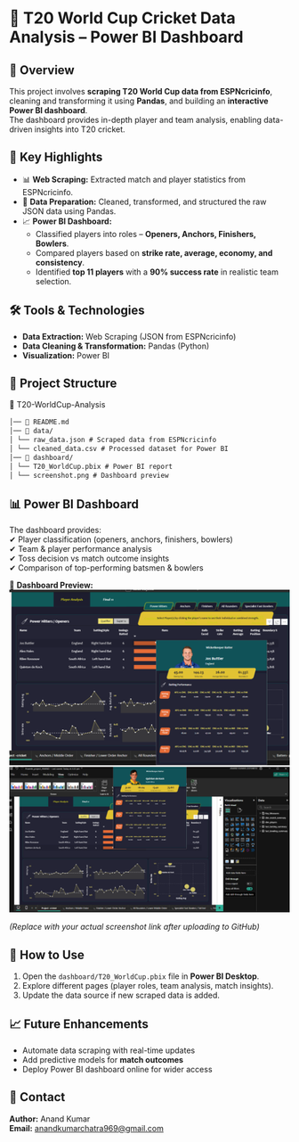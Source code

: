 # 🏏 T20 World Cup Cricket Data Analysis – Power BI Dashboard  

## 📌 Overview  
This project involves **scraping T20 World Cup data from ESPNcricinfo**, cleaning and transforming it using **Pandas**, and building an **interactive Power BI dashboard**.  
The dashboard provides in-depth player and team analysis, enabling data-driven insights into T20 cricket.  

## 🚀 Key Highlights  
- 📊 **Web Scraping:** Extracted match and player statistics from ESPNcricinfo.  
- 🧹 **Data Preparation:** Cleaned, transformed, and structured the raw JSON data using Pandas.  
- 📈 **Power BI Dashboard:**  
  - Classified players into roles – **Openers, Anchors, Finishers, Bowlers**.  
  - Compared players based on **strike rate, average, economy, and consistency**.  
  - Identified **top 11 players** with a **90% success rate** in realistic team selection.  

## 🛠️ Tools & Technologies  
- **Data Extraction:** Web Scraping (JSON from ESPNcricinfo)  
- **Data Cleaning & Transformation:** Pandas (Python)  
- **Visualization:** Power BI  

## 📂 Project Structure  
📁 T20-WorldCup-Analysis

    │── 📄 README.md
    │── 📄 data/
    │ └── raw_data.json # Scraped data from ESPNcricinfo
    │ └── cleaned_data.csv # Processed dataset for Power BI
    │── 📄 dashboard/
    │ └── T20_WorldCup.pbix # Power BI report
    │ └── screenshot.png # Dashboard preview


## 📊 Power BI Dashboard  
The dashboard provides:  
✔ Player classification (openers, anchors, finishers, bowlers)  
✔ Team & player performance analysis  
✔ Toss decision vs match outcome insights  
✔ Comparison of top-performing batsmen & bowlers  

📸 **Dashboard Preview:**  
![Dashboard](https://github.com/anand7061/T20-World-Cup-Cricket-data-analysis/blob/main/Screenshot%202025-09-09%20143025.png)  
![Dashboard](https://github.com/anand7061/T20-World-Cup-Cricket-data-analysis/blob/main/Screenshot%202025-09-09%20142914.png)  

*(Replace with your actual screenshot link after uploading to GitHub)*  

## 📌 How to Use  
1. Open the `dashboard/T20_WorldCup.pbix` file in **Power BI Desktop**.  
2. Explore different pages (player roles, team analysis, match insights).  
3. Update the data source if new scraped data is added.  

## 📈 Future Enhancements  
- Automate data scraping with real-time updates  
- Add predictive models for **match outcomes**  
- Deploy Power BI dashboard online for wider access  

## 📧 Contact  
**Author:** Anand Kumar  
**Email:** anandkumarchatra969@gmail.com  
 


